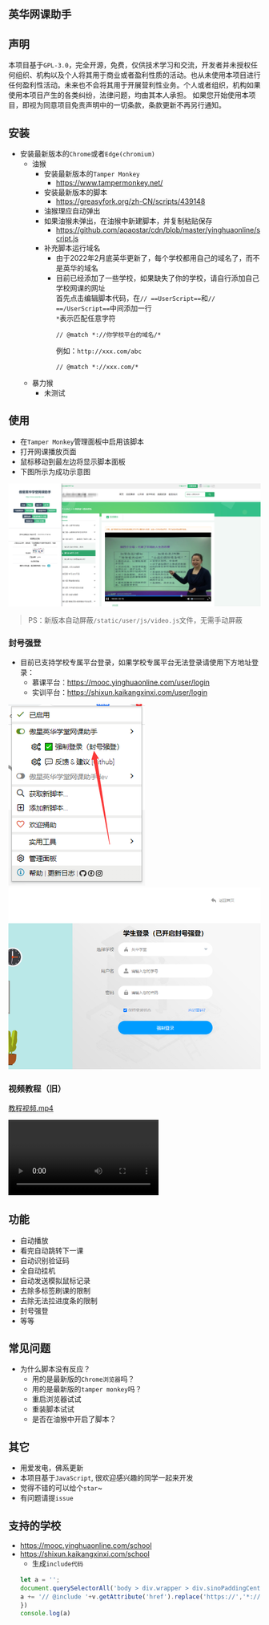 ## 英华网课助手
## 声明
本项目基于`GPL-3.0`，完全开源，免费，仅供技术学习和交流，开发者并未授权任何组织、机构以及个人将其用于商业或者盈利性质的活动。也从未使用本项目进行任何盈利性活动。未来也不会将其用于开展营利性业务。个人或者组织，机构如果使用本项目产生的各类纠纷，法律问题，均由其本人承担。
如果您开始使用本项目，即视为同意项目免责声明中的一切条款，条款更新不再另行通知。

## 安装
* 安装最新版本的`Chrome`或者`Edge(chromium)`
  * 油猴
    - 安装最新版本的`Tamper Monkey`
      - <https://www.tampermonkey.net/>
    - 安装最新版本的脚本
      - <https://greasyfork.org/zh-CN/scripts/439148>
    - 油猴理应自动弹出
    - 如果油猴未弹出，在油猴中新建脚本，并复制粘贴保存
      - <https://github.com/aoaostar/cdn/blob/master/yinghuaonline/script.js>
    - 补充脚本运行域名  
      - 由于2022年2月底英华更新了，每个学校都用自己的域名了，而不是英华的域名  
      - 目前已经添加了一些学校，如果缺失了你的学校，请自行添加自己学校网课的网址    
        首先点击编辑脚本代码，在`// ==UserScript==`和`// ==/UserScript==`中间添加一行  
        `*`表示匹配任意字符  
        ```
        // @match *://你学校平台的域名/*
        ```
        例如：`http://xxx.com/abc`  
        ```
        // @match *://xxx.com/*
        ```
  * 暴力猴
    * 未测试
        


## 使用
  * 在`Tamper Monkey`管理面板中启用该脚本
  * 打开网课播放页面
  * 鼠标移动到最左边将显示脚本面板
  * 下图所示为成功示意图
  
![img_1.png](images/img_1.png)

> PS：新版本自动屏蔽`/static/user/js/video.js`文件，无需手动屏蔽  

### 封号强登
  
* 目前已支持学校专属平台登录，如果学校专属平台无法登录请使用下方地址登录：
  * 慕课平台：https://mooc.yinghuaonline.com/user/login
  * 实训平台：https://shixun.kaikangxinxi.com/user/login

![img.png](images/img_4.png)
![img.png](images/img_3.png)

### 视频教程（旧）
  
  [教程视频.mp4](images/教程视频.mp4)

<video controls="controls"  preload="auto">
      <source src="images/教程视频.mp4" type="video/mp4">
</video>

## 功能
  * 自动播放
  * 看完自动跳转下一课
  * 自动识别验证码
  * 全自动挂机
  * 自动发送模拟鼠标记录
  * 去除多标签刷课的限制
  * 去除无法拉进度条的限制
  * 封号强登
  * 等等

## 常见问题
* 为什么脚本没有反应？
  - 用的是最新版的`Chrome浏览器`吗？
  - 用的是最新版的`tamper monkey`吗？
  - 重启浏览器试试
  - 重装脚本试试
  - 是否在油猴中开启了脚本？

## 其它
  * 用爱发电，佛系更新
  * 本项目基于`JavaScript`, 很欢迎感兴趣的同学一起来开发
  * 觉得不错的可以给个`star`~
  * 有问题请提`issue`

## 支持的学校
  * https://mooc.yinghuaonline.com/school  
  * https://shixun.kaikangxinxi.com/school  
    * 生成`include代码`
    ```js
    let a = '';
    document.querySelectorAll('body > div.wrapper > div.sinoPaddingCenter > div > div.nschool > div > div > div.box > div.link > a').forEach(v =>{
    a += '// @include '+v.getAttribute('href').replace('https://','*://')+'/*\n'
    })
    console.log(a)
    ```